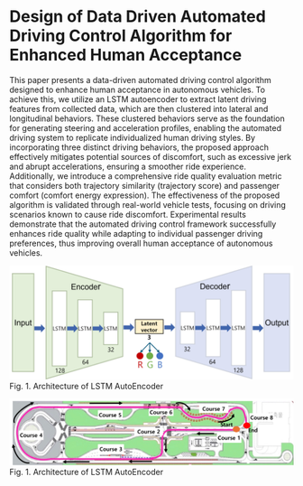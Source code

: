 # Design of Data Driven Automated Driving Control Algorithm for Enhanced Human Acceptance

This paper presents a data-driven automated driving control algorithm designed to enhance human acceptance in autonomous vehicles. To achieve this, we utilize an LSTM autoencoder to extract latent driving features from collected data, which are then clustered into lateral and longitudinal behaviors. These clustered behaviors serve as the foundation for generating steering and acceleration profiles, enabling the automated driving system to replicate individualized human driving styles. By incorporating three distinct driving behaviors, the proposed approach effectively mitigates potential sources of discomfort, such as excessive jerk and abrupt accelerations, ensuring a smoother ride experience. Additionally, we introduce a comprehensive ride quality evaluation metric that considers both trajectory similarity (trajectory score) and passenger comfort (comfort energy expression). The effectiveness of the proposed algorithm is validated through real-world vehicle tests, focusing on driving scenarios known to cause ride discomfort. Experimental results demonstrate that the automated driving control framework successfully enhances ride quality while adapting to individual passenger driving preferences, thus improving overall human acceptance of autonomous vehicles.

![Figure 1](Figures/fig.%201.png)
Fig. 1. Architecture of LSTM AutoEncoder

![Figure 1](Figures/Fig.%202.png)
Fig. 1. Architecture of LSTM AutoEncoder
